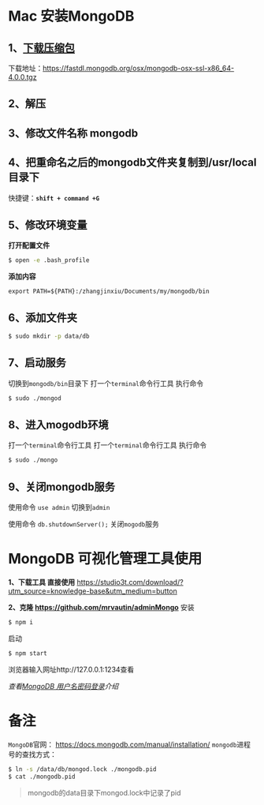 # Mac 安装MongoDB 

## 1、[下载压缩包](https://fastdl.mongodb.org/osx/mongodb-osx-ssl-x86_64-4.0.0.tgz)
   下载地址：https://fastdl.mongodb.org/osx/mongodb-osx-ssl-x86_64-4.0.0.tgz

## 2、解压

## 3、修改文件名称 mongodb

## 4、把重命名之后的mongodb文件夹复制到/usr/local目录下
   快捷键：**`shift + command +G`**

## 5、修改环境变量 

**打开配置文件**

```sh
$ open -e .bash_profile
```

 **添加内容**

```
export PATH=${PATH}:/zhangjinxiu/Documents/my/mongodb/bin
```

## 6、添加文件夹
  ```sh
$ sudo mkdir -p data/db
  ```

## 7、启动服务
切换到`mongodb/bin`目录下 
 打一个`terminal`命令行工具  执行命令 

```sh
$ sudo ./mongod
```

## 8、进入mogodb环境
打一个`terminal`命令行工具 
打一个`terminal`命令行工具 执行命令 

```sh
$ sudo ./mongo
```

## 9、关闭mongodb服务
使用命令 `use admin` 切换到`admin`

使用命令 `db.shutdownServer();` 关闭`mogodb`服务  

 

# MongoDB 可视化管理工具使用
**1、下载工具 直接使用** 
https://studio3t.com/download/?utm_source=knowledge-base&utm_medium=button

**2、克隆 https://github.com/mrvautin/adminMongo** 
安装 

```sh
$ npm i
```


启动

```sh
$ npm start 
```

浏览器输入网址http://127.0.0.1:1234查看

*查看[MongoDB 用户名密码登录](https://www.jianshu.com/p/79caa1cc49a5)介绍*

# 备注
`MongoDB`官网： https://docs.mongodb.com/manual/installation/
`mongodb`进程号的查找方式：

```sh
$ ln -s /data/db/mongod.lock ./mongodb.pid
$ cat ./mongodb.pid
```
> mongodb的data目录下mongod.lock中记录了pid
